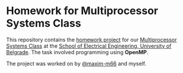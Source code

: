 # Homework for Multiprocessor Systems Class

This repository contains the [homework project](http://mups.etf.bg.ac.rs/dz/2024-2025/) for our [Multiprocessor Systems Class](http://mups.etf.bg.ac.rs/) at the [School of Electrical Engineering, University of Belgrade](https://www.etf.bg.ac.rs/). The task involved programming using **OpenMP**.

The project was worked on by [@maxim-m66](https://github.com/maxim-m66) and myself.
